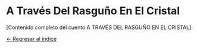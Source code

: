 # A Través Del Rasguño En El Cristal

[Contenido completo del cuento A TRAVÉS DEL RASGUÑO EN EL CRISTAL]

[← Regresar al índice](index.md)
